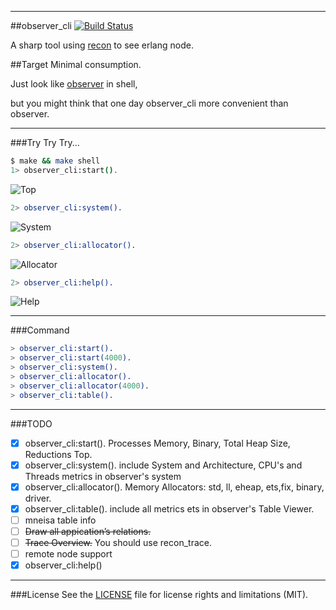 
-----------------
##observer_cli
[![Build Status](https://travis-ci.org/zhongwencool/observer_cli.svg?branch=master)](https://travis-ci.org/zhongwencool/observer_cli)

A sharp tool using [recon](https://github.com/ferd/recon) to see erlang node.

##Target
Minimal consumption.

Just look like [observer](http://www.erlang.org/doc/apps/observer/observer_ug.html) in shell, 

but you might think that one day observer_cli more convenient than observer.

------------------
###Try Try Try...

```bash
$ make && make shell   
1> observer_cli:start().

```
![Top](http://7q5a9k.com1.z0.glb.clouddn.com/observer_cli_home_11_11.jpg)

```erlang
2> observer_cli:system().
```
![System](http://7q5a9k.com1.z0.glb.clouddn.com/observer_cli_ets_11_11.jpg)

```erlang
2> observer_cli:allocator().
```
![Allocator](http://7q5a9k.com1.z0.glb.clouddn.com/observer_cli_allocator_11_11.jpg)

```erlang
2> observer_cli:help().
```
![Help](http://7q5a9k.com1.z0.glb.clouddn.com/observer_cli_help_11_11.jpg)



----------------
###Command

```erlang
> observer_cli:start().
> observer_cli:start(4000).
> observer_cli:system().
> observer_cli:allocator().
> observer_cli:allocator(4000).
> observer_cli:table().
```

-------------------
###TODO
- [x] observer_cli:start(). Processes Memory, Binary, Total Heap Size, Reductions Top.     
- [x] observer_cli:system(). include System and Architecture, CPU's and Threads metrics  in observer's system 
- [x] observer_cli:allocator(). Memory Allocators: std, ll, eheap, ets,fix, binary, driver.
- [x] observer_cli:table(). include all metrics ets in observer's Table Viewer.
- [ ] mneisa table info
- [ ] ~~Draw all appication’s relations.~~
- [ ] ~~Trace Overview.~~ You should use recon_trace.
- [ ] remote node support
- [x] observer_cli:help()

--------------------
###License
See the [LICENSE](https://github.com/zhongwencool/observer_cli/blob/master/LICENSE) file for license rights and limitations (MIT).
